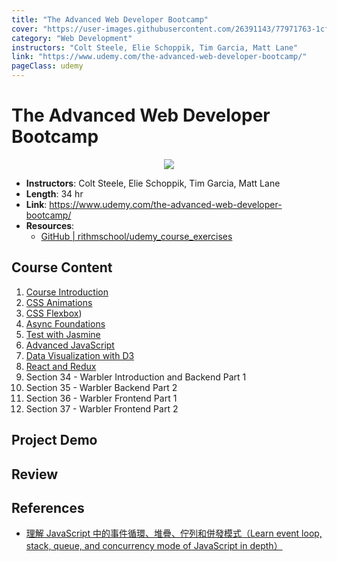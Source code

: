 ```yaml
---
title: "The Advanced Web Developer Bootcamp"
cover: "https://user-images.githubusercontent.com/26391143/77971763-1cf32300-7322-11ea-8edf-444c93110288.png"
category: "Web Development"
instructors: "Colt Steele, Elie Schoppik, Tim Garcia, Matt Lane"
link: "https://www.udemy.com/the-advanced-web-developer-bootcamp/"
pageClass: udemy
---
```


# The Advanced Web Developer Bootcamp

<p align="center">
  <img src="https://user-images.githubusercontent.com/26391143/77971763-1cf32300-7322-11ea-8edf-444c93110288.png" />
</p>

- **Instructors**: Colt Steele, Elie Schoppik, Tim Garcia, Matt Lane
- **Length**: 34 hr
- **Link**: https://www.udemy.com/the-advanced-web-developer-bootcamp/
- **Resources**:
  - [GitHub | rithmschool/udemy_course_exercises](https://github.com/rithmschool/udemy_course_exercises/tree/master/react)

## Course Content

1. [Course Introduction](./01_Course-Introduction/)
2. [CSS Animations](./02_CSS-Animations/)
3. [CSS Flexbox](./03_CSS_Flexbox/))
4. [Async Foundations](./04_AJAX/)
5. [Test with Jasmine](./05_Test-with-Jasmine/)
6. [Advanced JavaScript](./06_Advanced-JavaScript/)
7.  [Data Visualization with D3](./07_Data-Visualization-with-D3/)
8.  [React and Redux](./08_React-and-Redux/)
9.  Section 34 - Warbler Introduction and Backend Part 1
10. Section 35 - Warbler Backend Part 2
11. Section 36 - Warbler Frontend Part 1
12. Section 37 - Warbler Frontend Part 2

## Project Demo

## Review

## References

- [理解 JavaScript 中的事件循環、堆疊、佇列和併發模式（Learn event loop, stack, queue, and concurrency mode of JavaScript in depth）](https://pjchender.blogspot.com/2017/08/javascript-learn-event-loop-stack-queue.html)
